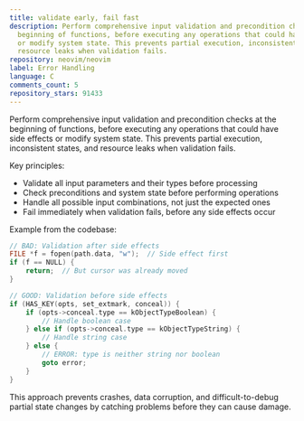 ```yaml
---
title: validate early, fail fast
description: Perform comprehensive input validation and precondition checks at the
  beginning of functions, before executing any operations that could have side effects
  or modify system state. This prevents partial execution, inconsistent states, and
  resource leaks when validation fails.
repository: neovim/neovim
label: Error Handling
language: C
comments_count: 5
repository_stars: 91433
---
```


Perform comprehensive input validation and precondition checks at the beginning of functions, before executing any operations that could have side effects or modify system state. This prevents partial execution, inconsistent states, and resource leaks when validation fails.

Key principles:
- Validate all input parameters and their types before processing
- Check preconditions and system state before performing operations
- Handle all possible input combinations, not just the expected ones
- Fail immediately when validation fails, before any side effects occur

Example from the codebase:
```c
// BAD: Validation after side effects
FILE *f = fopen(path.data, "w");  // Side effect first
if (f == NULL) {
    return;  // But cursor was already moved
}

// GOOD: Validation before side effects  
if (HAS_KEY(opts, set_extmark, conceal)) {
    if (opts->conceal.type == kObjectTypeBoolean) {
        // Handle boolean case
    } else if (opts->conceal.type == kObjectTypeString) {
        // Handle string case  
    } else {
        // ERROR: type is neither string nor boolean
        goto error;
    }
}
```

This approach prevents crashes, data corruption, and difficult-to-debug partial state changes by catching problems before they can cause damage.